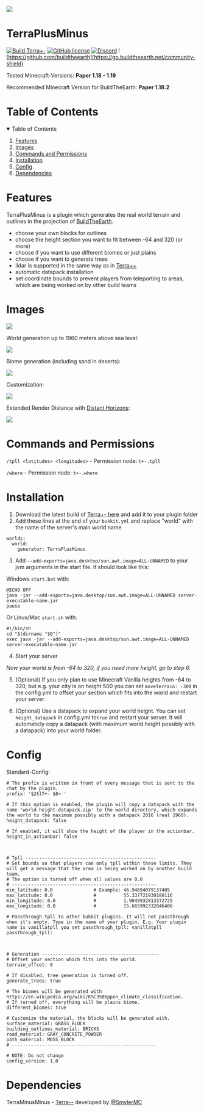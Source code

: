 ![](https://i.imgur.com/XKVkhH1.png)

# TerraPlusMinus
[![Build Terra+-](https://github.com/Build-the-Earth-Germany/terraplusminus/actions/workflows/maven.yml/badge.svg)](https://github.com/Build-the-Earth-Germany/terraplusminus/actions/workflows/maven.yml)
[![GitHub license](https://badgen.net/github/license/Build-the-Earth-Germany/terraplusminus)](https://github.com/Build-the-Earth-Germany/terraplusminus/blob/master/LICENSE)
[![Discord](https://img.shields.io/discord/692825222373703772.svg?label=&logo=discord&logoColor=ffffff&color=7389D8&labelColor=6A7EC2)](https://discord.gg/GkSxGTYaAJ)
![https://github.com/buildtheearth](https://go.buildtheearth.net/community-shield)

Tested Minecraft-Versions: **Paper 1.18 - 1.19**

Recommended Minecraft Version for BuildTheEarth: **Paper 1.18.2** 

<!-- TABLE OF CONTENTS -->
# Table of Contents
<details open="open">
  <summary>Table of Contents</summary>
  <ol>
    <li><a href="#features">Features</a></li>
    <li><a href="#images">Images</a></li>
    <li><a href="#commands-and-permissions">Commands and Permissions</a></li>
    <li><a href="#installation">Installation</a></li>
    <li><a href="#config">Config</a></li>
    <li><a href="#dependencies">Dependencies</a></li>
  </ol>
</details>


# Features

TerraPlusMinus is a plugin which generates the real world terrain and outlines in the projection of [BuildTheEarth](https://en.wikipedia.org/wiki/Build_the_Earth).

- choose your own blocks for outlines
- choose the height section you want to fit between -64 and 320 (or more)
- choose if you want to use different biomes or just plains
- choose if you want to generate trees
- lidar is supported in the same way as in [Terra++](https://github.com/BuildTheEarth/terraplusplus)
- automatic datapack installation
- set coordinate bounds to prevent players from teleporting to areas, which are being worked on by other build teams

# Images

![](https://media.discordapp.net/attachments/795327112767602738/950790467908431982/2022-03-08_17.19.31.png?width=1329&height=702)

World generation up to 1960 meters above sea level:

![](https://i.imgur.com/DE4aAhk.jpg)

Biome generation (including sand in deserts):

![](https://images-ext-2.discordapp.net/external/7sN83KI6YZM39ovU1RS5XUScVhjOIqqUiiftCLfO3Kc/https/i.imgur.com/OxNGJ8w.jpg?width=1329&height=702)

Customization:

![](https://cdn.discordapp.com/attachments/784314470712344626/981183662269808650/2022-05-31_15.13.05.png)

Extended Render Distance with [Distant Horizons](https://www.curseforge.com/minecraft/mc-mods/distant-horizons):

![](https://media.discordapp.net/attachments/795314415816933427/950796277971554324/2022-03-08_17.42.16.png?width=1329&height=702)

# Commands and Permissions

`/tpll <latitudes> <longitudes>` - Permission node: `t+-.tpll`

`/where` - Permission node: `t+-.where`

# Installation 

1. Download the latest build of [Terra+- here](https://github.com/Build-the-Earth-Germany/terraplusminus/actions/workflows/maven.yml) and add it to your plugin folder
2. Add these lines at the end of your `bukkit.yml` and replace "world" with the name of the server's main world name

```
worlds:
  world:
    generator: TerraPlusMinus
```

3. Add `--add-exports=java.desktop/sun.awt.image=ALL-UNNAMED` to your jvm arguments in the start file. It should look like this:

Windows `start.bat` with:
```
@ECHO OFF
java -jar --add-exports=java.desktop/sun.awt.image=ALL-UNNAMED server-executable-name.jar
pause
```
Or Linux/Mac `start.sh` with: 
```
#!/bin/sh
cd "$(dirname "$0")"
exec java -jar --add-exports=java.desktop/sun.awt.image=ALL-UNNAMED server-executable-name.jar
```

4. Start your server

*Now your world is from -64 to 320, if you need more height, go to step 6.*

5. (Optional) If you only plan to use Minecraft Vanilla heights from -64 to 320, but e.g. your city is on height 500 you can set `moveTerrain: -300` in the config.yml to offset your section which fits into the world and restart your server.

6. (Optional) Use a datapack to expand your world height. You can set `height_datapack` in config.yml to`true` and restart your server. It will automaticly copy a datapack (with maximum world height possibly with a datapack) into your world folder.

# Config

Standard-Config:
```
# The prefix is written in front of every message that is sent to the chat by the plugin.
prefix: '§2§lT+- §8» '

# If this option is enabled, the plugin will copy a datapack with the name 'world-height-datapack.zip' to the world directory, which expands the world to the maximum possibly with a datapack 2016 (real 1960).
height_datapack: false

# If enabled, it will show the height of the player in the actionbar.
height_in_actionbar: false



# Tpll ------------------------------------------------
# Set bounds so that players can only tpll within these limits. They will get a message that the area is being worked on by another build team.
# The option is turned off when all values are 0.0
# -----------------------------------------------------
min_latitude: 0.0               # Example: 46.94694079137405
max_latitude: 0.0               #          55.337721930180116
min_longitude: 0.0              #          1.9049932813372725
max_longitude: 0.0              #          15.665992332846406

# Passthrough tpll to other bukkit plugins. It will not passthrough when it's empty. Type in the name of your plugin. E.g. Your plugin name is vanillatpll you set passthrough_tpll: vanillatpll 
passthrough_tpll:



# Generation -------------------------------------------
# Offset your section which fits into the world.
terrain_offset: 0

# If disabled, tree generation is turned off.
generate_trees: true

# The biomes will be generated with https://en.wikipedia.org/wiki/K%C3%B6ppen_climate_classification.
# If turned off, everything will be plains biome.
different_biomes: true

# Customize the material, the blocks will be generated with.
surface_material: GRASS_BLOCK
building_outlines_material: BRICKS
road_material: GRAY_CONCRETE_POWDER
path_material: MOSS_BLOCK
# -----------------------------------------------------

# NOTE: Do not change
config_version: 1.0
```
  
# Dependencies

TerraMinusMinus - [Terra--](https://github.com/SmylerMC/terraminusminus) developed by [@SmylerMC](https://github.com/SmylerMC)

